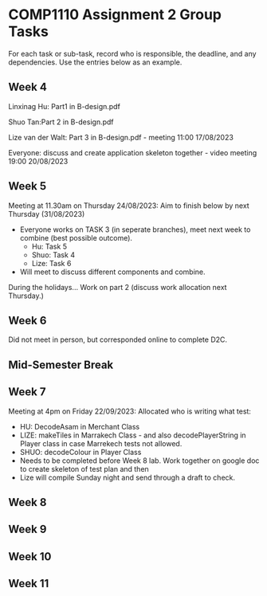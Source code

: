 
# COMP1110 Assignment 2 Group Tasks

For each task or sub-task, record who is responsible, the deadline, and any dependencies.
Use the entries below as an example.

## Week 4
Linxinag Hu: Part1 in B-design.pdf 

Shuo Tan:Part 2 in B-design.pdf

Lize van der Walt: Part 3 in B-design.pdf - meeting 11:00 17/08/2023

Everyone: discuss and create application skeleton together - video meeting 19:00 20/08/2023

## Week 5

Meeting at 11.30am on Thursday 24/08/2023:
Aim to finish below by next Thursday (31/08/2023)
- Everyone works on TASK 3 (in seperate branches), meet next week to combine (best possible outcome). 
  - Hu: Task 5
  - Shuo: Task 4
  - Lize: Task 6
- Will meet to discuss different components and combine.

During the holidays... Work on part 2 (discuss work allocation next Thursday.)

## Week 6

Did not meet in person, but corresponded online to complete D2C. 

## Mid-Semester Break

## Week 7
Meeting at 4pm on Friday 22/09/2023:
Allocated who is writing what test:
-   HU: DecodeAsam in Merchant Class
- LIZE: makeTiles in Marrakech Class - and also decodePlayerString in Player class in case Marrekech tests not allowed.
- SHUO: decodeColour in Player Class 
- Needs to be completed before Week 8 lab. Work together on google doc to create skeleton of test plan and then 
- Lize will compile Sunday night and send through a draft to check. 

## Week 8

## Week 9

## Week 10

## Week 11
